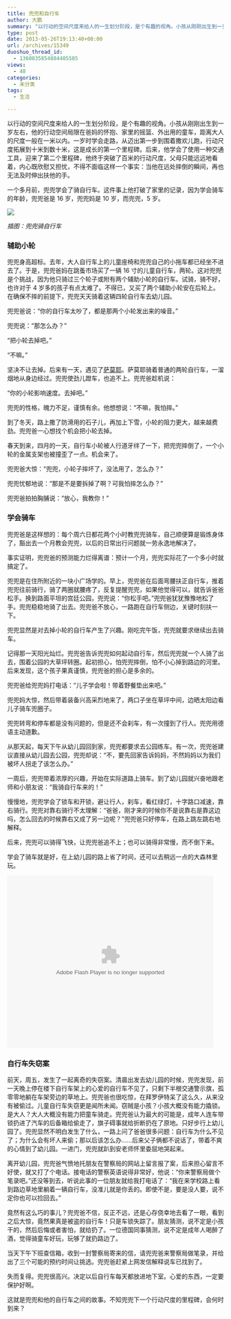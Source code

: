 ```yaml
---
title: 兜兜和自行车
author: 大鹏
summary: "以行动的空间尺度来给人的一生划分阶段，是个有趣的视角。小孩从刚刚出生到一岁左右，他的行动空间局限在爸妈的怀抱、家里的摇篮、外出用的童车，距离大人的尺度一般在一米以内。一岁时学会走路，从迈出第一步到围着撒欢儿跑，行动尺度拓展到十米到数十米，这是成长的第一个里程碑。后来，他学会了使用一种交通工具，迎来了第二个里程碑，他终于突破了百米的行动尺度，父母只能远远地看着，内心既欣慰又担忧，不得不面临这样一个事实：当他在远处摔倒的瞬间，再也无法及时伸出扶他的手。"
type: post
date: 2013-05-26T19:13:40+00:00
url: /archives/15349
duoshuo_thread_id:
  - 1360835854884405585
views:
  - 48
categories:
  - 未分类
tags:
  - 生活

---
```

以行动的空间尺度来给人的一生划分阶段，是个有趣的视角。小孩从刚刚出生到一岁左右，他的行动空间局限在爸妈的怀抱、家里的摇篮、外出用的童车，距离大人的尺度一般在一米以内。一岁时学会走路，从迈出第一步到围着撒欢儿跑，行动尺度拓展到十米到数十米，这是成长的第一个里程碑。后来，他学会了使用一种交通工具，迎来了第二个里程碑，他终于突破了百米的行动尺度，父母只能远远地看着，内心既欣慰又担忧，不得不面临这样一个事实：当他在远处摔倒的瞬间，再也无法及时伸出扶他的手。

一个多月前，兜兜学会了骑自行车。这件事上他打破了家里的记录，因为学会骑车的年龄，兜兜爸是 16 岁，兜兜妈是 10 岁，而兜兜，5 岁。

![][1]

_插图：兜兜骑自行车_

<!--more-->

### 辅助小轮

兜兜身高超标。去年，大人自行车上的儿童座椅和兜兜自己的小拖车都已经坐不进去了。于是，兜兜爸妈在跳蚤市场买了一辆 16 寸的儿童自行车，两轮。这对兜兜是个挑战，因为他只骑过三个轮子或附有两个辅助小轮的自行车。试骑，骑不好，也许对于 4 岁多的孩子有点太难了。不得已，又买了两个辅助小轮安在后轮上。在确保不摔的前提下，兜兜天天骑着这辆四轮自行车去幼儿园。

兜兜爸说：“你的自行车太吵了，都是那两个小轮发出来的噪音。”

兜兜说：“那怎么办？”

“把小轮去掉吧。”

“不嘛。”

坚决不让去掉。后来有一天，遇见了[萨莫耶][2]。萨莫耶骑着普通的两轮自行车，一溜烟地从身边经过。兜兜使劲儿蹬车，也追不上。兜兜爸趁机说：

“你的小轮影响速度。去掉吧。”

兜兜的性格，魄力不足，谨慎有余。他想想说：“不嘛，我怕摔。”

到了冬天，路上撒了防滑用的石子儿，再加上下雪，小轮的阻力更大，越来越费劲。兜兜爸一心想找个机会把小轮去掉。

春天到来，四月的一天，自行车小轮被人行道牙绊了一下，把兜兜摔倒了，一个小轮的金属支架也被撞歪了一点。机会来了。

兜兜爸大惊：“兜兜，小轮子摔坏了，没法用了，怎么办？”

兜兜忧郁地说：“那是不是要拆掉了啊？可我怕摔怎么办？”

兜兜爸拍拍胸脯说：“放心，我教你！”

### 学会骑车

兜兜爸是这样想的：每个周六日都花两个小时教兜兜骑车，自己顺便算是锻炼身体了，豁出去一个月教会兜兜，以后的日常出行问题就一劳永逸地解决了。

事实证明，兜兜爸的预测能力烂得离谱：预计一个月，兜兜实际花了一个多小时就搞定了。

兜兜是在住所附近的一块小广场学的。早上，兜兜爸在后面弯腰扶正自行车，推着兜兜往前骑行，骑了两圈就腰疼了，反复提醒兜兜，如果他觉得可以，就告诉爸爸松手。换到路面平坦的宫廷公园，兜兜说：“你松手吧。”兜兜爸犹犹豫豫地松了手。兜兜稳稳地骑了出去。兜兜爸不放心，一路跑在自行车侧边，关键时刻扶一下。

兜兜显然是对去掉小轮的自行车产生了兴趣。刚吃完午饭，兜兜就要求继续出去骑车。

记得那一天阳光灿烂。兜兜爸告诉兜兜如何起动自行车，然后兜兜就一个人骑了出去，围着公园的大草坪转圈。起初担心，怕兜兜摔倒，怕不小心掉到路边的河里。后来发现，这个孩子果真谨慎，兜兜爸的担心是多余的。

兜兜爸给兜兜妈打电话：“儿子学会啦！带着野餐垫出来吧。”

兜兜妈大惊，然后带着装备兴高采烈地来了，两口子坐在草坪中间，边晒太阳边看儿子骑车兜圈子。

兜兜转弯和停车都是没有问题的，但是还不会刹车，有一次撞到了行人。兜兜用德语主动道歉。

从那天起，每天下午从幼儿园回到家，兜兜都要求去公园练车。有一次，兜兜爸建议直接从幼儿园去公园，兜兜却说：“不，要先回家告诉妈妈，不然妈妈以为我们被坏人拐走了该怎么办。”

一周后，兜兜带着浓厚的兴趣，开始在实际道路上骑车。到了幼儿园就兴奋地跟老师和小朋友说：“我骑自行车来的！”

慢慢地，兜兜学会了锁车和开锁，避让行人，刹车，看红绿灯，十字路口减速，靠右骑行。兜兜对靠右骑行不太理解：“爸爸，刚才来的时候你不是说靠右是靠这边吗，怎么回去的时候靠右又成了另一边呢？”兜兜爸只好停车，在路上跳左跳右地解释。

后来，兜兜可以骑得飞快，让兜兜爸追不上；也可以骑得非常慢，而不倒下来。

学会了骑车就是好，在上幼儿园的路上省了时间，还可以去稍远一点的大森林里玩。

<embed src="http://player.youku.com/player.php/sid/XNTYxNzk4Mjc2/v.swf" allowFullScreen="true" quality="high" width="480" height="400" align="middle" allowScriptAccess="always" type="application/x-shockwave-flash">
</embed>

### 自行车失窃案

前天，周五，发生了一起离奇的失窃案。清晨出发去幼儿园的时候，兜兜发现，前一天晚上停在楼下自行车架上的心爱的自行车不见了，只剩下半根交通警示旗，孤零零地躺在车架旁边的草地上。兜兜爸也很吃惊，在拜罗伊特呆了这么久，从来没有被偷过。儿童自行车失窃更是闻所未闻。窃贼是小孩？小孩大概没有能力撬锁。是大人？大人大概没有能力把童车骑走。兜兜爸认为最大的可能是，成年人连车带锁扔进了汽车的后备箱给偷走了，旗子碍事就给折断扔在了原地。只好步行上幼儿园了。兜兜显然不明白发生了什么，一路上问了爸爸很多问题：自行车为什么不见了；为什么会有坏人来偷；那以后该怎么办……后来父子俩都不说话了，带着不爽的心情到了幼儿园。一进门，兜兜就趴到安老师怀里委屈地哭起来。

离开幼儿园，兜兜爸气愤地托朋友在警察局的网站上留言报了案，后来担心留言不好使，就又打了个电话。接电话的警察英语说得非常好，他说：“你来警察局做个笔录吧。”还没等到去，听说此事的一位朋友就给我打电话了：“我在来学校路上看到路边草地里躺着一辆自行车，没准儿就是你丢的。即使不是，要是没人要，说不定你也可以捡回去。”

竟然有这么巧的事儿？兜兜爸不信，反正不远，还是心存侥幸地去看了一眼，看到之后大惊，竟然果真是被盗的自行车！只是车锁失踪了。朋友猜测，说不定是小孩干的，然后后悔或者害怕，就给扔了。一位德国同事猜测，说不定是成年人喝醉了酒，觉得骑童车好玩，玩够了就扔路边了。

当天下午下班查信箱，收到一封警察局寄来的信，请兜兜爸来警察局做笔录，并给出了三个可能的预约时间让挑选。兜兜爸赶紧上网发信解释说车已找到了。

失而复得。兜兜很高兴。决定以后自行车每天都放进地下室。心爱的东西，一定要保护好啊。

这就是兜兜和他的自行车之间的故事。不知兜兜下一个行动尺度的里程碑，会何时到来？

 [1]: https://qq8opq.blu.livefilestore.com/y2pc-Am8LnG4ArNd16EFtZsZbufypmmPyWD9v_HS8xNEuuuqmPK1u-CyzJSFGmLXcCDnql1KUFJsK4jUSsj2kVr4pIba0hSohPmPMYhuqNwokqCtuW1JKc7TiIHIqxp89om/2013-05-25_bike.jpg
 [2]: http://pzhao.org/20130227/
